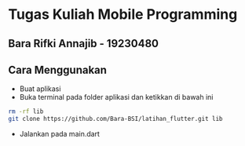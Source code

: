 # Tugas Kuliah Mobile Programming
## Bara Rifki Annajib - 19230480
## Cara Menggunakan
- Buat aplikasi
- Buka terminal pada folder aplikasi dan ketikkan di bawah ini
```bash
rm -rf lib
git clone https://github.com/Bara-BSI/latihan_flutter.git lib
```
- Jalankan pada main.dart
